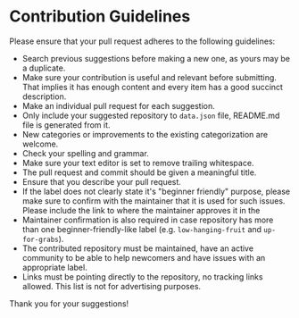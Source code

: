 # Contribution Guidelines

Please ensure that your pull request adheres to the following guidelines:

- Search previous suggestions before making a new one, as yours may be a duplicate.
- Make sure your contribution is useful and relevant before submitting. That implies it has enough content and every item has a good succinct description.
- Make an individual pull request for each suggestion.
- Only include your suggested repository to `data.json` file, README.md file is generated from it.
- New categories or improvements to the existing categorization are welcome.
- Check your spelling and grammar.
- Make sure your text editor is set to remove trailing whitespace.
- The pull request and commit should be given a meaningful title.
- Ensure that you describe your pull request.
- If the label does not clearly state it's "beginner friendly" purpose, please make sure to confirm with the maintainer that it is used for such issues. Please include the link to where the maintainer approves it in the
- Maintainer confirmation is also required in case repository has more than one beginner-friendly-like label (e.g. `low-hanging-fruit` and `up-for-grabs`).
- The contributed repository must be maintained, have an active community to be able to help newcomers and have issues with an appropriate label.
- Links must be pointing directly to the repository, no tracking links allowed. This list is not for advertising purposes.

Thank you for your suggestions!